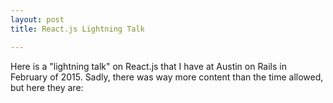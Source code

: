 ```yaml
---
layout: post
title: React.js Lightning Talk

---
```


Here is a "lightning talk" on React.js that I have at Austin on Rails in February of 2015. Sadly, there was way more content than the time allowed, but here they are:

<script async class="speakerdeck-embed" data-id="5be332cb29304ebabc49c012bbbab4d4" data-ratio="1.34031413612565" src="//speakerdeck.com/assets/embed.js"></script>
